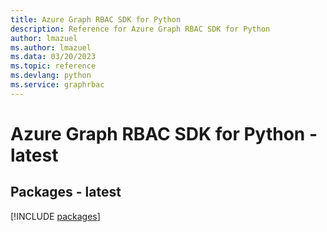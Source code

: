 ```yaml
---
title: Azure Graph RBAC SDK for Python
description: Reference for Azure Graph RBAC SDK for Python
author: lmazuel
ms.author: lmazuel
ms.data: 03/20/2023
ms.topic: reference
ms.devlang: python
ms.service: graphrbac
---
```

# Azure Graph RBAC SDK for Python - latest
## Packages - latest
[!INCLUDE [packages](graph-rbac-index.md)]